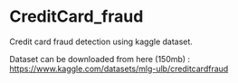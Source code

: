# CreditCard_fraud
Credit card fraud detection using kaggle dataset. 

Dataset can be downloaded from here (150mb) : 
https://www.kaggle.com/datasets/mlg-ulb/creditcardfraud 
